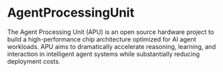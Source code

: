 # AgentProcessingUnit
The Agent Processing Unit (APU) is an open source hardware project to build a high-performance chip architecture optimized for AI agent workloads. APU aims to dramatically accelerate reasoning, learning, and interaction in intelligent agent systems while substantially reducing deployment costs.

